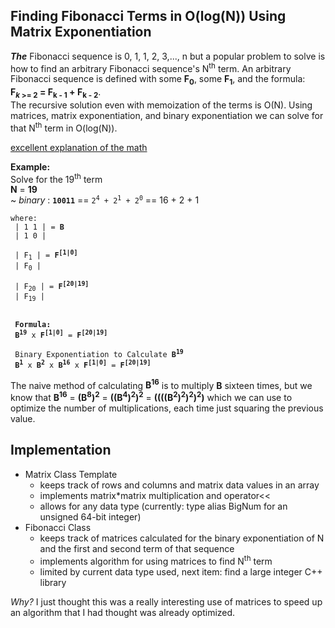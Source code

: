 ## Finding Fibonacci Terms in O(log(N)) Using Matrix Exponentiation

***The*** Fibonacci sequence is 0, 1, 1, 2, 3,..., n but a popular problem to solve is how to find an arbitrary Fibonacci sequence's N<sup>th</sup> term. An arbitrary Fibonacci sequence is defined with some **F<sub>0</sub>**, some **F<sub>1</sub>**, and the formula:  
**F<sub>*k* >= 2</sub> = F<sub>k - 1</sub> + F<sub>k - 2</sub>**.  
The recursive solution even with memoization of the terms is O(N). Using matrices, matrix exponentiation, and binary exponentiation we can solve for that N<sup>th</sup> term in O(log(N)).

[excellent explanation of the math](https://youtu.be/EEb6JP3NXBI)

**Example:**  
Solve for the 19<sup>th</sup> term  
**N** = **19**  
~ *binary* : **`10011`** == <code>2<sup>4</sup> + 2<sup>1</sup> + 2<sup>0</sup></code> == 16 + 2 + 1 
<pre><code>where:
 | 1 1 | = <b>B</b>   
 | 1 0 |  
  <break>
 | F<sub>1</sub> | = <b>F<sup>[1|0]</sup></b>
 | F<sub>0</sub> |
 <break>
 | F<sub>20</sub> | = <b>F<sup>[20|19]</sup></b>
 | F<sub>19</sub> |
 <break>
 <break>
 <strong>Formula:</strong>
 <b>B<sup>19</sup></b> x <b>F<sup>[1|0]</sup></b> = <b>F<sup>[20|19]</sup></b>
 <break>
 Binary Exponentiation to Calculate <b>B<sup>19</sup></b>
 <b>B<sup>1</sup></b> x <b>B<sup>2</sup></b> x <b>B<sup>16</sup></b> x <b>F<sup>[1|0]</sup></b> = <b>F<sup>[20|19]</sup></b>
</code></pre>
The naive method of calculating <b>B<sup>16</sup></b> is to multiply <b>B</b> sixteen times, but we know that <b>B<sup>16</sup></b> = <b>(B<sup>8</sup>)<sup>2</sup></b> = <b>((B<sup>4</sup>)<sup>2</sup>)<sup>2</sup></b> = <b>((((B<sup>2</sup>)<sup>2</sup>)<sup>2</sup>)<sup>2</sup>)</b> which we can use to optimize the number of multiplications, each time just squaring the previous value.

## Implementation
- Matrix Class Template  
  - keeps track of rows and columns and matrix data values in an array 
  - implements matrix*matrix multiplication and operator<<
  - allows for any data type (currently: type alias BigNum for an unsigned 64-bit integer) 
- Fibonacci Class
  - keeps track of matrices calculated for the binary exponentiation of N and the first and second term of that sequence
  - implements algorithm for using matrices to find N<sup>th</sup> term
  - limited by current data type used, next item: find a large integer C++ library

*Why?* I just thought this was a really interesting use of matrices to speed up an algorithm that I had thought was already optimized.
